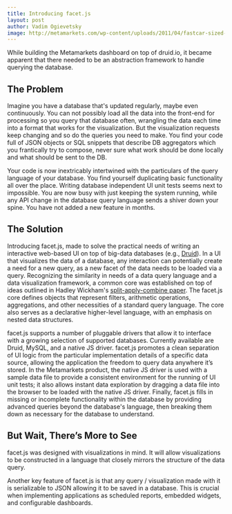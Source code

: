 ```yaml
---
title: Introducing facet.js
layout: post
author: Vadim Ogievetsky
image: http://metamarkets.com/wp-content/uploads/2011/04/fastcar-sized-470x288.jpg
---
```


While building the Metamarkets dashboard on top of druid.io, it became apparent that there needed to be an abstraction framework to handle querying the database.

## The Problem

Imagine you have a database that's updated regularly, maybe even continuously.
You can not possibly load all the data into the front-end for processing so you query that database often,
wrangling the data each time into a format that works for the visualization.
But the visualization requests keep changing and so do the queries you need to make.
You find your code full of JSON objects or SQL snippets that describe DB aggregators which you frantically try to compose,
never sure what work should be done locally and what should be sent to the DB.

Your code is now inextricably intertwined with the particulars of the query language of your database.
You find yourself duplicating basic functionality all over the place.
Writing database independent UI unit tests seems next to impossible.
You are now busy with just keeping the system running, while any API change in the database query language sends a shiver down your spine.
You have not added a new feature in months.

## The Solution

Introducing facet.js, made to solve the practical needs of writing an interactive web-based UI on top of big-data databases (e.g., [Druid](druid.io)).
In a UI that visualizes the data of a database, any interaction can potentially create a need for a new query, as a new facet of the data needs to be loaded via a query.
Recognizing the similarity in needs of a data query language and a data visualization framework, a common core was
established on top of ideas outlined in Hadley Wickham's [split-apply-combine paper](http://www.jstatsoft.org/v40/i01/paper).
The facet.js core defines objects that represent filters, arithmetic operations, aggregations, and other necessities of a standard query language. The core also serves as a declarative higher-level language, with an emphasis on nested data structures.

facet.js supports a number of pluggable drivers that allow it to interface with a growing selection of supported databases.
Currently available are Druid, MySQL, and a native JS driver.
facet.js promotes a clean separation of UI logic from the particular implementation details of a specific data source,
allowing the application the freedom to query data anywhere it’s stored. In the Metamarkets product,
the native JS driver is used with a sample data file to provide a consistent environment for the running of UI unit tests;
it also allows instant data exploration by dragging a data file into the browser to be loaded with the native JS driver.
Finally, facet.js fills in missing or incomplete functionality within the database by providing advanced queries beyond
the database's language, then breaking them down as necessary for the database to understand.

## But Wait, There’s More to See

facet.js was designed with visualizations in mind.
It will allow visualizations to be constructed in a language that closely mirrors the structure of the data query.

Another key feature of facet.js is that any query / visualization made with it is serializable to JSON allowing it to be saved in a database.
This is crucial when implementing applications as scheduled reports, embedded widgets, and configurable dashboards.

